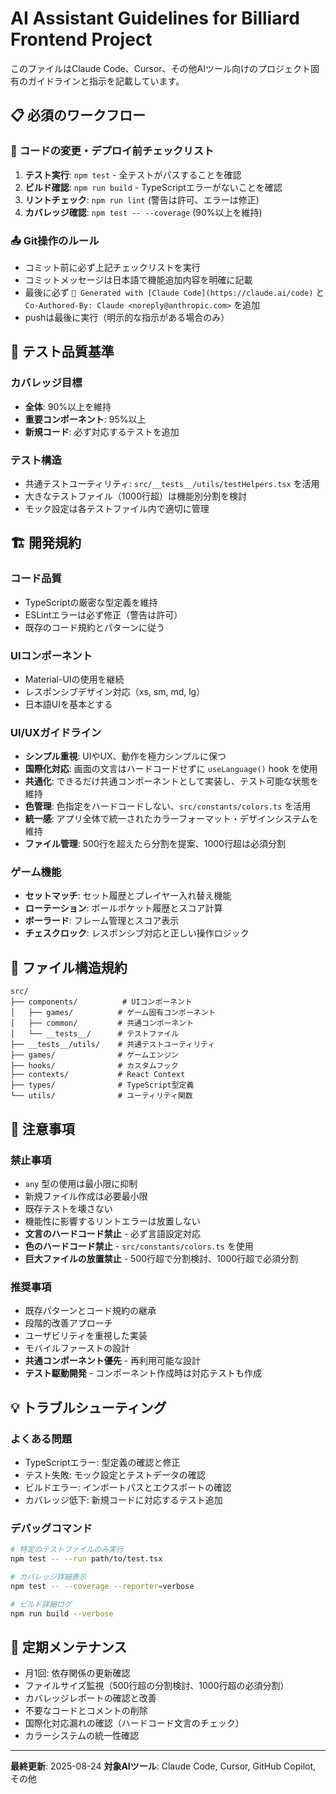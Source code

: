 # AI Assistant Guidelines for Billiard Frontend Project

このファイルはClaude Code、Cursor、その他AIツール向けのプロジェクト固有のガイドラインと指示を記載しています。

## 📋 必須のワークフロー

### 🔧 **コードの変更・デプロイ前チェックリスト**
1. **テスト実行**: `npm test` - 全テストがパスすることを確認
2. **ビルド確認**: `npm run build` - TypeScriptエラーがないことを確認
3. **リントチェック**: `npm run lint` (警告は許可、エラーは修正)
4. **カバレッジ確認**: `npm test -- --coverage` (90%以上を維持)

### 📤 **Git操作のルール**
- コミット前に必ず上記チェックリストを実行
- コミットメッセージは日本語で機能追加内容を明確に記載
- 最後に必ず `🤖 Generated with [Claude Code](https://claude.ai/code)` と `Co-Authored-By: Claude <noreply@anthropic.com>` を追加
- pushは最後に実行（明示的な指示がある場合のみ）

## 🎯 **テスト品質基準**

### **カバレッジ目標**
- **全体**: 90%以上を維持
- **重要コンポーネント**: 95%以上
- **新規コード**: 必ず対応するテストを追加

### **テスト構造**
- 共通テストユーティリティ: `src/__tests__/utils/testHelpers.tsx` を活用
- 大きなテストファイル（1000行超）は機能別分割を検討
- モック設定は各テストファイル内で適切に管理

## 🏗️ **開発規約**

### **コード品質**
- TypeScriptの厳密な型定義を維持
- ESLintエラーは必ず修正（警告は許可）
- 既存のコード規約とパターンに従う

### **UIコンポーネント**
- Material-UIの使用を継続
- レスポンシブデザイン対応（xs, sm, md, lg）
- 日本語UIを基本とする

### **UI/UXガイドライン**
- **シンプル重視**: UIやUX、動作を極力シンプルに保つ
- **国際化対応**: 画面の文言はハードコードせずに `useLanguage()` hook を使用
- **共通化**: できるだけ共通コンポーネントとして実装し、テスト可能な状態を維持
- **色管理**: 色指定をハードコードしない、`src/constants/colors.ts` を活用
- **統一感**: アプリ全体で統一されたカラーフォーマット・デザインシステムを維持
- **ファイル管理**: 500行を超えたら分割を提案、1000行超は必須分割

### **ゲーム機能**
- **セットマッチ**: セット履歴とプレイヤー入れ替え機能
- **ローテーション**: ボールポケット履歴とスコア計算
- **ボーラード**: フレーム管理とスコア表示
- **チェスクロック**: レスポンシブ対応と正しい操作ロジック

## 📁 **ファイル構造規約**

```
src/
├── components/          # UIコンポーネント
│   ├── games/          # ゲーム固有コンポーネント
│   ├── common/         # 共通コンポーネント  
│   └── __tests__/      # テストファイル
├── __tests__/utils/    # 共通テストユーティリティ
├── games/              # ゲームエンジン
├── hooks/              # カスタムフック
├── contexts/           # React Context
├── types/              # TypeScript型定義
└── utils/              # ユーティリティ関数
```

## 🚨 **注意事項**

### **禁止事項**
- `any` 型の使用は最小限に抑制
- 新規ファイル作成は必要最小限
- 既存テストを壊さない
- 機能性に影響するリントエラーは放置しない
- **文言のハードコード禁止** - 必ず言語設定対応
- **色のハードコード禁止** - `src/constants/colors.ts` を使用
- **巨大ファイルの放置禁止** - 500行超で分割検討、1000行超で必須分割

### **推奨事項**
- 既存パターンとコード規約の継承
- 段階的改善アプローチ
- ユーザビリティを重視した実装
- モバイルファーストの設計
- **共通コンポーネント優先** - 再利用可能な設計
- **テスト駆動開発** - コンポーネント作成時は対応テストも作成

## 💡 **トラブルシューティング**

### **よくある問題**
- TypeScriptエラー: 型定義の確認と修正
- テスト失敗: モック設定とテストデータの確認
- ビルドエラー: インポートパスとエクスポートの確認
- カバレッジ低下: 新規コードに対応するテスト追加

### **デバッグコマンド**
```bash
# 特定のテストファイルのみ実行
npm test -- --run path/to/test.tsx

# カバレッジ詳細表示
npm test -- --coverage --reporter=verbose

# ビルド詳細ログ
npm run build --verbose
```

## 📝 **定期メンテナンス**

- 月1回: 依存関係の更新確認
- ファイルサイズ監視（500行超の分割検討、1000行超の必須分割）
- カバレッジレポートの確認と改善
- 不要なコードとコメントの削除
- 国際化対応漏れの確認（ハードコード文言のチェック）
- カラーシステムの統一性確認

---

**最終更新**: 2025-08-24
**対象AIツール**: Claude Code, Cursor, GitHub Copilot, その他